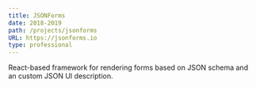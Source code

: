 ```yaml
---
title: JSONForms
date: 2018-2019
path: /projects/jsonforms
URL: https://jsonforms.io
type: professional
---
```


React-based framework for rendering forms based on JSON schema and an custom JSON UI description.
